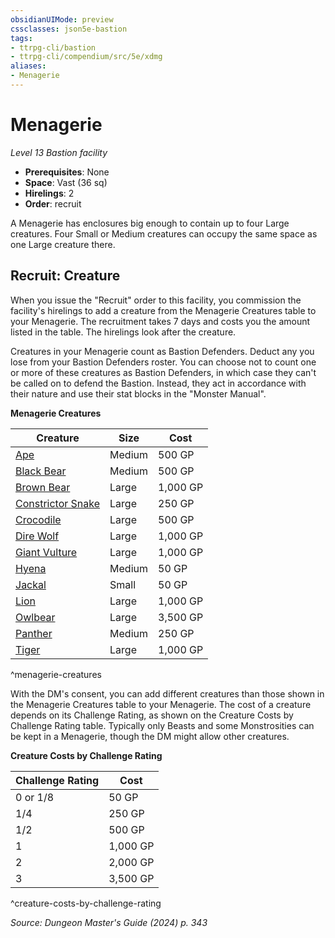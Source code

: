 ```yaml
---
obsidianUIMode: preview
cssclasses: json5e-bastion
tags:
- ttrpg-cli/bastion
- ttrpg-cli/compendium/src/5e/xdmg
aliases:
- Menagerie
---
```

# Menagerie
*Level 13 Bastion facility*  

- **Prerequisites**: None
- **Space**: Vast (36 sq)
- **Hirelings**: 2
- **Order**: recruit

A Menagerie has enclosures big enough to contain up to four Large creatures. Four Small or Medium creatures can occupy the same space as one Large creature there.

## Recruit: Creature

When you issue the "Recruit" order to this facility, you commission the facility's hirelings to add a creature from the Menagerie Creatures table to your Menagerie. The recruitment takes 7 days and costs you the amount listed in the table. The hirelings look after the creature.

Creatures in your Menagerie count as Bastion Defenders. Deduct any you lose from your Bastion Defenders roster. You can choose not to count one or more of these creatures as Bastion Defenders, in which case they can't be called on to defend the Bastion. Instead, they act in accordance with their nature and use their stat blocks in the "Monster Manual".

**Menagerie Creatures**

| Creature | Size | Cost |
|----------|------|------|
| [Ape](/3-Mechanics/CLI/bestiary/beast/ape-xmm.md) | Medium | 500 GP |
| [Black Bear](/3-Mechanics/CLI/bestiary/beast/black-bear-xmm.md) | Medium | 500 GP |
| [Brown Bear](/3-Mechanics/CLI/bestiary/beast/brown-bear-xmm.md) | Large | 1,000 GP |
| [Constrictor Snake](/3-Mechanics/CLI/bestiary/beast/constrictor-snake-xmm.md) | Large | 250 GP |
| [Crocodile](/3-Mechanics/CLI/bestiary/beast/crocodile-xmm.md) | Large | 500 GP |
| [Dire Wolf](/3-Mechanics/CLI/bestiary/beast/dire-wolf-xmm.md) | Large | 1,000 GP |
| [Giant Vulture](/3-Mechanics/CLI/bestiary/monstrosity/giant-vulture-xmm.md) | Large | 1,000 GP |
| [Hyena](/3-Mechanics/CLI/bestiary/beast/hyena-xmm.md) | Medium | 50 GP |
| [Jackal](/3-Mechanics/CLI/bestiary/beast/jackal-xmm.md) | Small | 50 GP |
| [Lion](/3-Mechanics/CLI/bestiary/beast/lion-xmm.md) | Large | 1,000 GP |
| [Owlbear](/3-Mechanics/CLI/bestiary/monstrosity/owlbear-xmm.md) | Large | 3,500 GP |
| [Panther](/3-Mechanics/CLI/bestiary/beast/panther-xmm.md) | Medium | 250 GP |
| [Tiger](/3-Mechanics/CLI/bestiary/beast/tiger-xmm.md) | Large | 1,000 GP |
^menagerie-creatures

With the DM's consent, you can add different creatures than those shown in the Menagerie Creatures table to your Menagerie. The cost of a creature depends on its Challenge Rating, as shown on the Creature Costs by Challenge Rating table. Typically only Beasts and some Monstrosities can be kept in a Menagerie, though the DM might allow other creatures.

**Creature Costs by Challenge Rating**

| Challenge Rating | Cost |
|------------------|------|
| 0 or 1/8 | 50 GP |
| 1/4 | 250 GP |
| 1/2 | 500 GP |
| 1 | 1,000 GP |
| 2 | 2,000 GP |
| 3 | 3,500 GP |
^creature-costs-by-challenge-rating

*Source: Dungeon Master's Guide (2024) p. 343*